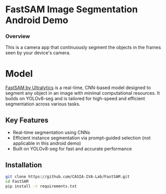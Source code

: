# FastSAM Image Segmentation Android Demo

### Overview

This is a camera app that continuously segment the objects in the frames seen
by your device's camera.

# Model

[FastSAM by Ultralytics](https://docs.ultralytics.com/models/fast-sam/) is a real-time, CNN-based model designed to segment any object in an image with minimal computational resources. It builds on YOLOv8-seg and is tailored for high-speed and efficient segmentation across various tasks.

## Key Features
- Real-time segmentation using CNNs
- Efficient instance segmentation via prompt-guided selection (not applicable in this android demo)
- Built on YOLOv8-seg for fast and accurate performance

## Installation
```bash
git clone https://github.com/CASIA-IVA-Lab/FastSAM.git
cd FastSAM
pip install -r requirements.txt



